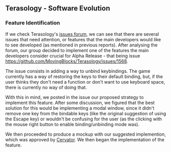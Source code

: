 ## Terasology - Software Evolution

### Feature Identification

If we check Terasology's [issues forum](https://github.com/MovingBlocks/Terasology/issues/), we can see that there are several issues that need attention, or features that the main developers would like to see developed (as mentioned in previous reports). After analysing the forum, our group decided to implement one of the features the main developers consider crucial for Alpha Release - that being issue https://github.com/MovingBlocks/Terasology/issues/1568. 

The issue consists in adding a way to unbind keybindings. The game currently has a way of restoring the keys to their default binding, but, if the user thinks they don't need a function or don't want to use keyboard space, there is currently no way of doing that.

With this in mind, we posted in the issue our proposed strategy to implement this feature. After some discussion, we figured that the best solution for this would be implementing a modal window, since it didn't remove one key from the bindable keys (like the original suggestion of using the Escape key) or wouldn't be confusing for the user (as the clicking with the mouse right button to enable binding/unbinding mode was).

We then proceeded to produce a mockup with our suggested implemention, which was approved by [Cervator](https://github.com/Cervator). We then began the implementation of the feature.